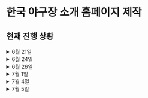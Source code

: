 # 한국 야구장 소개 홈페이지 제작

<h2>현재 진행 상황</h2>

<details>
<summary>6월 21일</summary>

- 대략적인 구조 html 파일로 구현
    - 메인, 뉴스, 야구장소개, 티켓페이지
    - 이미지 및 폰트 등 static 연결

- fastapi 및 DB 연결, 필요 라이브러리 설치
    - requirements.txt
    - mongodb 사용 결정

</details>

<details>
<summary>6월 24일</summary>

- 네이버 API 이용 뉴스 크롤러 제작
    - '야구' 키워드를 가진 스포츠 뉴스만 수집하도록('link' 칼럼 내 문자열이용)
    - mongodb 및 뉴스 DB에 들어갈 칼럼 별 유형 설정

- news.html 수정
    - 날짜 별로 뉴스가 노출되는 형식으로 변경
    - 더보기 버튼 추가, 클릭 시 리스트 연장되어 노출

</details>

<details>
<summary>6월 26일</summary>

- 크롤러 정상 작동 확인
- apscheduler 이용 자동으로 주기적 크롤러 실행 로직 제작
- mongodb 연결 및 저장 확인
- 데이터 중복 저장 방지 로직 제작 및 작동 확인
- news.html에 mongodb에 저장된 뉴스 리스트 노출되도록 연결
- news.html에서 받은 날짜를 DB의 pubDate 항목과 비교해 해당 날짜에 맞는 뉴스 Read
- title에 포함된 html 태그 제거 후 노출되도록 필터 제작 ('&quot;' 태그 처리 필요)

- news.html 수정
    - 뉴스 제목과 날짜만 표시되도록 수정
    - 수집된 뉴스 없을 경우 문구 노출
    - 하단 날짜 별 내비게이터 클릭 시 새로고침해 백엔드 상 함수 실행되도록 설정
    - title 노출 및 해당 글자 클릭 시 네이버 링크로 접속되도록 설정

- 추후 개발 방향
    - 정렬 필터 임시 제거, 더보기 버튼 유지에 대한 의견 정리 필요
    - 크롤러 작동 주기 고민
    - 메인화면에 뉴스 노출 방식 기획 필요

</details>

<details>
<summary>7월 1일</summary>

- KBO 홈페이지에서 경기 일정 크롤러 제작
    - 하루에 3번 이하로 크롤링할 것 같아 비동기 사용하지 않음
    - 초기 기획은 request 사용하는 것이었으나, 월별 일정도 수집해야 해 편의상 selenium 사용
    - 월별 크롤러 제작 완료(3~11월 수집속도 약 20초)
    - DB 연결 및 저장 확인

- 경기 일정 크롤러 작동 함수 scheduler에 추가

- '&quot;' html 라이브러리 불러와 처리
- 더보기 버튼 임시 제거 (추후 하루 동안의 뉴스 수집량 파악한 뒤 기능 활용예정)

- 추후 개발 방향
    - 경기 일정 ticket.html에 노출되도록 코드 수정
        - ticket.html UI/UX 수정 필요 (월 별로 일정 노출되도록)
    - 홈 경기 별 티켓예매 페이지에 연결되도록 설정

</details>

<details>
<summary>7월 4일</summary>

- 경기 일정 크롤러 수정
    - text를 df로 만드는 대신 table 세부 항목까지 크롤링하여 데이터가 없는 상황 고려
    - 코드 최적화, 크롤링 시간 단축

- DB 저장 코드 수정
    - 리스트 정의하는 순서 수정하여 3월~11월 모든 데이터 DB에 저장하도록 수정

- ticket.html 수정
    - 첫 진입시 현재 날짜 파악하여 해당 월 노출되도록 설정
    - 경기 일정 노출위해 서버에서 데이터 불러오도록 설정
    - Dropdown으로 월 설정 시 해당 월 데이터만 불러오도록 수정
    - 날짜 별로 묶어서 경기일정 테이블 노출되도록 설정

- 추후 개발 방향
    - 홈 경기 별 티켓예매 페이지에 연결되도록 설정

</details>

<details>
<summary>7월 5일</summary>

- 홈 경기 별 티켓예매 페이지에 연결되도록 설정
    - 티켓예매 칼럼 추가
    - 티켓예매 링크 연결 버튼 추가
    - 경기 별 홈구장 파악할 수 있도록 DB에 해당 칼럼 추가
    - 홈구장에 해당하는 예매 링크로 연결하도록 설정

</details>
